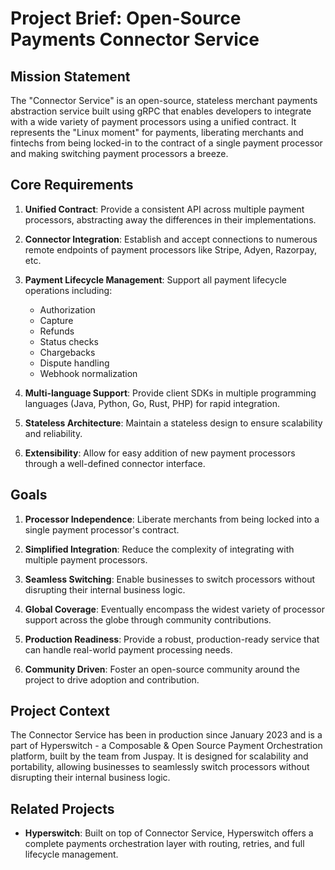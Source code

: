 # Project Brief: Open-Source Payments Connector Service

## Mission Statement

The "Connector Service" is an open-source, stateless merchant payments abstraction service built using gRPC that enables developers to integrate with a wide variety of payment processors using a unified contract. It represents the "Linux moment" for payments, liberating merchants and fintechs from being locked-in to the contract of a single payment processor and making switching payment processors a breeze.

## Core Requirements

1. **Unified Contract**: Provide a consistent API across multiple payment processors, abstracting away the differences in their implementations.

2. **Connector Integration**: Establish and accept connections to numerous remote endpoints of payment processors like Stripe, Adyen, Razorpay, etc.

3. **Payment Lifecycle Management**: Support all payment lifecycle operations including:
   - Authorization
   - Capture
   - Refunds
   - Status checks
   - Chargebacks
   - Dispute handling
   - Webhook normalization

4. **Multi-language Support**: Provide client SDKs in multiple programming languages (Java, Python, Go, Rust, PHP) for rapid integration.

5. **Stateless Architecture**: Maintain a stateless design to ensure scalability and reliability.

6. **Extensibility**: Allow for easy addition of new payment processors through a well-defined connector interface.

## Goals

1. **Processor Independence**: Liberate merchants from being locked into a single payment processor's contract.

2. **Simplified Integration**: Reduce the complexity of integrating with multiple payment processors.

3. **Seamless Switching**: Enable businesses to switch processors without disrupting their internal business logic.

4. **Global Coverage**: Eventually encompass the widest variety of processor support across the globe through community contributions.

5. **Production Readiness**: Provide a robust, production-ready service that can handle real-world payment processing needs.

6. **Community Driven**: Foster an open-source community around the project to drive adoption and contribution.

## Project Context

The Connector Service has been in production since January 2023 and is a part of Hyperswitch - a Composable & Open Source Payment Orchestration platform, built by the team from Juspay. It is designed for scalability and portability, allowing businesses to seamlessly switch processors without disrupting their internal business logic.

## Related Projects

- **Hyperswitch**: Built on top of Connector Service, Hyperswitch offers a complete payments orchestration layer with routing, retries, and full lifecycle management.
